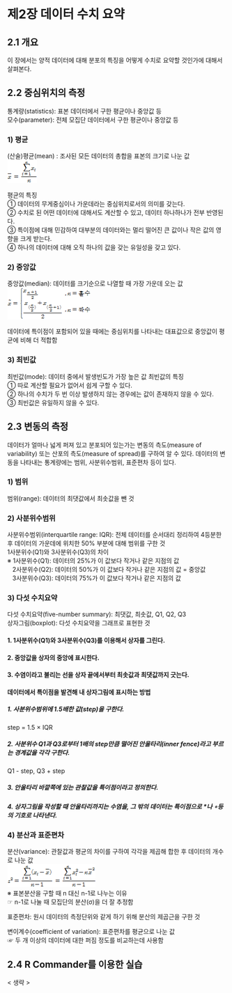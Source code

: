# 제2장 데이터 수치 요약

## 2.1 개요
 이 장에서는 양적 데이터에 대해 분포의 특징을 어떻게 수치로 요약할 것인가에 대해서 살펴본다.

## 2.2 중심위치의 측정
 통계량(statistics): 표본 데이터에서 구한 평균이나 중앙값 등  
 모수(parameter): 전체 모집단 데이터에서 구한 평균이나 중앙값 등
### 1) 평균
 (산술)평균(mean) : 조사된 모든 데이터의 총합을 표본의 크기로 나눈 값  
 <img src="./img/Ch2-1.png">
 
 평균의 특징  
 ① 데이터의 무게중심이나 가운데라는 중심위치로서의 의미를 갖는다.  
 ② 수치로 된 어떤 데이터에 대해서도 계산할 수 있고, 데이터 하나하나가 전부 반영된다.  
 ③ 특이점에 대해 민감하여 대부분의 데이터와는 멀리 떨어진 큰 값이나 작은 값의 영향을 크게 받는다.  
 ④ 하나의 데이터에 대해 오직 하나의 값을 갖는 유일성을 갖고 있다.  

### 2) 중앙값
 중앙값(median): 데이터를 크기순으로 나열할 때 가장 가운데 오는 값  
 <img src="./img/Ch2-2.png">
 
 데이터에 특이점이 포함되어 있을 때에는 중심위치를 나타내는 대표값으로 중앙값이 평균에 비해 더 적합함

### 3) 최빈값
 최빈값(mode): 데이터 중에서 발생빈도가 가장 높은 값
 최빈값의 특징  
 ① 따로 계산할 필요가 없어서 쉽게 구할 수 있다.  
 ② 하나의 수치가 두 번 이상 발생하지 않는 경우에는 값이 존재하지 않을 수 있다.  
 ③ 최빈값은 유일하지 않을 수 있다.  

## 2.3 변동의 측정
 데이터가 얼마나 넓게 퍼져 있고 분포되어 있는가는 변동의 측도(measure of variability) 또는 산포의 측도(measure of spread)를 구하여 알 수 있다.
 데이터의 변동을 나타내는 통계량에는 범위, 사분위수범위, 표준편차 등이 있다.
### 1) 범위
 범위(range): 데이터의 최댓값에서 최솟값을 뺀 것
### 2) 사분위수범위
 사분위수범위(interquartile range: IQR): 전체 데이터를 순서대리 정리하여 4등분한 후 데이터의 가운데에 위치한 50% 부분에 대해 범위를 구한 것  
 1사분위수(Q1)와 3사분위수(Q3)의 차이  
 ※ 1사분위수(Q1): 데이터의 25%가 이 값보다 작거나 같은 지점의 값  
&nbsp;&nbsp;&nbsp;2사분위수(Q2): 데이터의 50%가 이 값보다 작거나 같은 지점의 값 = 중앙값  
&nbsp;&nbsp;&nbsp;3사분위수(Q3): 데이터의 75%가 이 값보다 작거나 같은 지점의 값
### 3) 다섯 수치요약
 다섯 수치요약(five-number summary): 최댓값, 최솟값, Q1, Q2, Q3  
 상자그림(boxplot): 다섯 수치요약을 그래프로 표현한 것
#### 1. 1사분위수(Q1)와 3사분위수(Q3)를 이용해서 상자를 그린다.
#### 2. 중앙값을 상자의 중앙에 표시한다.
#### 3. 수염이라고 불리는 선을 상자 끝에서부터 최솟값과 최댓값까지 긋는다.

#### 데이터에서 특이점을 발견해 내 상자그림에 표시하는 방법
##### 1. 사분위수범위에 1.5배한 값(step)을 구한다.
  step = 1.5 × IQR
##### 2. 사분위수 Q1과 Q3로부터 1배의 step만큼 떨어진 안울타리(inner fence)라고 부르는 경계값을 각각 구한다.
  Q1 - step, Q3 + step
##### 3. 안울타리 바깥쪽에 있는 관찰값을 특이점이라고 정의한다.
##### 4. 상자그림을 작성할 때 안울타리까지는 수염을, 그 밖의 데이터는 특이점으로 *나 ∘등의 기호로 나타낸다.
### 4) 분산과 표준편차
 분산(variance): 관찰값과 평균의 차이를 구하여 각각을 제곱해 합한 후 데이터의 개수로 나눈 값  
 <img src="./img/Ch2-3.png">  
 ※ 표본분산을 구할 때 n 대신 n-1로 나누는 이유  
  ☞ n-1로 나눌 때 모집단의 분산(σ)을 더 잘 추정함  
 
 표준편차: 원시 데이터의 측정단위와 같게 하기 위해 분산의 제곱근을 구한 것

 변이계수(coefficient of variation): 표준편차를 평균으로 나눈 값  
 ☞ 두 개 이상의 데이터에 대한 퍼짐 정도를 비교하는데 사용함

## 2.4 R Commander를 이용한 실습
< 생략 >
 
